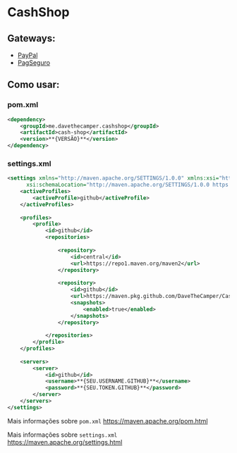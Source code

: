 # CashShop

## Gateways:

  <ul>
    <li><a href="https://github.com/DaveTheCamper/PayPalGateway" target="_blank">PayPal</a></li>
    <li><a href="https://github.com/DaveTheCamper/PagSeguroGateway" target="_blank">PagSeguro</a></li>
  </ul>

## Como usar:

### pom.xml
```xml 
<dependency>
    <groupId>me.davethecamper.cashshop</groupId>
    <artifactId>cash-shop</artifactId>
    <version>**{VERSÃO}**</version>
</dependency> 
```
### settings.xml
```xml
<settings xmlns="http://maven.apache.org/SETTINGS/1.0.0" xmlns:xsi="http://www.w3.org/2001/XMLSchema-instance"
      xsi:schemaLocation="http://maven.apache.org/SETTINGS/1.0.0 https://maven.apache.org/xsd/settings-1.0.0.xsd">
    <activeProfiles>
        <activeProfile>github</activeProfile>
    </activeProfiles>
  
    <profiles>
        <profile>
            <id>github</id>
            <repositories>
            
                <repository>
                    <id>central</id>
                    <url>https://repo1.maven.org/maven2</url>
                </repository>
                
                <repository>
                    <id>github</id>
                    <url>https://maven.pkg.github.com/DaveTheCamper/CashShop</url>
                    <snapshots>
                        <enabled>true</enabled>
                    </snapshots>
                </repository>
                
            </repositories>
        </profile>
    </profiles>
  
    <servers>
        <server>
            <id>github</id>
            <username>**{SEU.USERNAME.GITHUB}**</username>
            <password>**{SEU.TOKEN.GITHUB}**</password>
        </server>
    </servers>
</settings>
```

Mais informações sobre ``pom.xml`` https://maven.apache.org/pom.html

Mais informações sobre ``settings.xml`` https://maven.apache.org/settings.html
